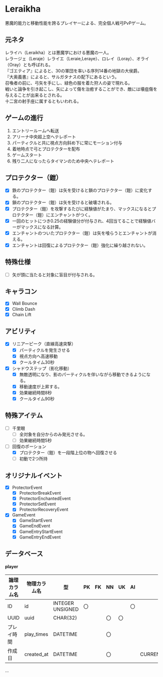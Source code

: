 # Leraikha
悪魔的能力と移動性能を誇るプレイヤーによる、完全個人戦弓PvPゲーム。  

## 元ネタ
レライハ（Leraikha）とは悪魔学における悪魔の一人。  
レラージェ（Leraje）レライエ（Leraie,Leraye）、ロレイ（Loray）、オライ（Oray）とも呼ばれる。  
『ゴエティア』によると、30の軍団を率いる序列14番の地獄の大侯爵。  
『大奥義書』によると、サルガタナスの配下にあるという。  
召喚者の前に、弓矢を手にし、緑色の服を着た狩人の姿で現れる。  
戦いと論争を引き起こし、矢によって傷を治癒することができ、敵には壊疽傷を与えることが出来るとされる。  
十二宮の射手座に属するともいわれる。

## ゲームの進行
1. エントリールームへ転送
2. アリーナ中央超上空へテレポート
3. パーティクルと共に視点方向斜め下に常にモーション付与
4. 着地時点で弓とプロテクターを配布
5. ゲームスタート
6. 残り二人になったらタイマンのため中央へテレポート

## プロテクター（鎧）
- [x] 鉄のプロテクター（鎧）は矢を受けると鎖のプロテクター（鎧）に変化する。
- [x] 鎖のプロテクター（鎧）は矢を受けると破壊される。
- [x] プロテクター（鎧）を攻撃するたびに経験値がたまり、マックスになるとプロテクター（鎧）にエンチャントがつく。
- [x] 一回のヒットにつき0.25の経験値分が付与され、4回当てることで経験値バーがマックスになる計算。
- [x] エンチャントのついたプロテクター（鎧）は矢を喰らうとエンチャントが消える。
- [x] エンチャントは回復によるプロテクター（鎧）強化に繰り越されない。

## 特殊仕様
- [ ] 矢が頭に当たると対象に盲目が付与される。

## キャラコン
- [x] Wall Bounce
- [x] Climb Dash
- [x] Chain Lift

## アビリティ
- [x] リニアーピーク（直線高速突撃）
  - [x] パーティクルを発生させる
  - [x] 視点方向へ高速移動
  - [x] クールタイム30秒
- [x] シャドウステップ（影化移動）
  - [x] 無敵透明になり、影のパーティクルを伴いながら移動できるようになる。
  - [x] 移動速度が上昇する。
  - [x] 効果継続時間8秒
  - [x] クールタイム90秒

## 特殊アイテム
- [ ] 千里眼
  - [ ] 全対象を自分からのみ発光させる。
  - [ ] 効果継続時間5秒
- [ ] 回復のポーション
  - [x] プロテクター（鎧）を一段階上位の物へ回復させる
  - [ ] 初動で2つ所持

## オリジナルイベント
- [x] ProtectorEvent
  - [x] ProtectorBreakEvent
  - [x] ProtectorEnchantedEvent
  - [x] ProtectorSetEvent
  - [x] ProtectorRecoveryEvent
- [x] GameEvent
  - [x] GameStartEvent
  - [x] GameEndEvent
  - [x] GameEntryStartEvent
  - [x] GameEntryEndEvent

## データベース
#### player
|論理カラム名|物理カラム名|型|PK|FK|NN|UK|AI|DEF|備考|
|---|---|---|---|---|---|---|---|---|---|
|ID|id|INTEGER UNSIGNED|〇||||〇|||
|UUID|uuid|CHAR(32)|||〇|〇||||
|プレイ時間|play_times|DATETIME|||〇|||||
|作成日|created_at|DATETIME|||〇|||CURRENT_TIMESTAMP||

...
